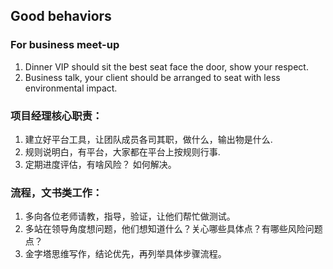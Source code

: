 
## Good behaviors 

### For business meet-up  
1. Dinner VIP should sit the best seat face the door, show your respect. 
2. Business talk, your client should be arranged to seat with less environmental impact. 

### 项目经理核心职责：
1. 建立好平台工具，让团队成员各司其职，做什么，输出物是什么. 
2. 规则说明白，有平台，大家都在平台上按规则行事.
3. 定期进度评估，有啥风险？ 如何解决。

### 流程，文书类工作：
1. 多向各位老师请教，指导，验证，让他们帮忙做测试。
2. 多站在领导角度想问题，他们想知道什么？关心哪些具体点？有哪些风险问题点？  
3. 金字塔思维写作，结论优先，再列举具体步骤流程。
